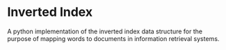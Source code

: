 # Inverted Index
A python implementation of the inverted index data structure for the purpose of mapping words to documents in 
information retrieval systems.
